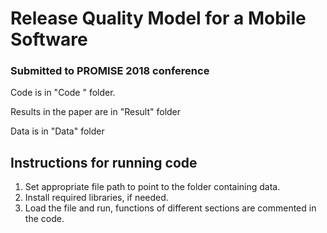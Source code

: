 # Release Quality Model for a Mobile Software

### Submitted to PROMISE 2018 conference

 Code is in "Code " folder.
 
 Results in the paper are in "Result" folder
 
 Data is in "Data" folder
 
 ## Instructions for running code
 
 1. Set appropriate file path to point to the folder containing data.
 1. Install required libraries, if needed.
 1. Load the file and run, functions of different sections are commented in the code.
